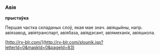 ### Авія
**прыстаўка**

Першая частка складаных слоў, якая мае знач. авіяцыйны, напр. авіязавод, авіятранспарт, авіябаза, авіядэсант, авіямеханік, авіяшкола.

<a rel="author">[http://rv-blr.com/](http://rv-blr.com/slounik.jsp?letterId=0&maskId=0&pageId=83)</a>

